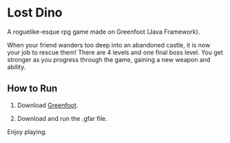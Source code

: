 # Lost Dino
A roguelike-esque rpg game made on Greenfoot (Java Framework).

When your friend wanders too deep into an abandoned castle, it is now your job to rescue them!
There are 4 levels and one final boss level. You get stronger as you progress through the game, gaining a new weapon and ability.

## How to Run
1. Download [Greenfoot](https://www.greenfoot.org/download).

2. Download and run the .gfar file.

Enjoy playing.
